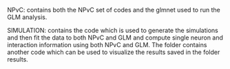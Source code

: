 NPvC: contains both the NPvC set of codes and the glmnet used to run the GLM analysis.

SIMULATION: contains the code which is used to generate the simulations and then fit the data to both NPvC and GLM and compute single neuron and interaction 
information using both NPvC and GLM. The folder contains another code which can be used to visualize the results saved in the folder results.

